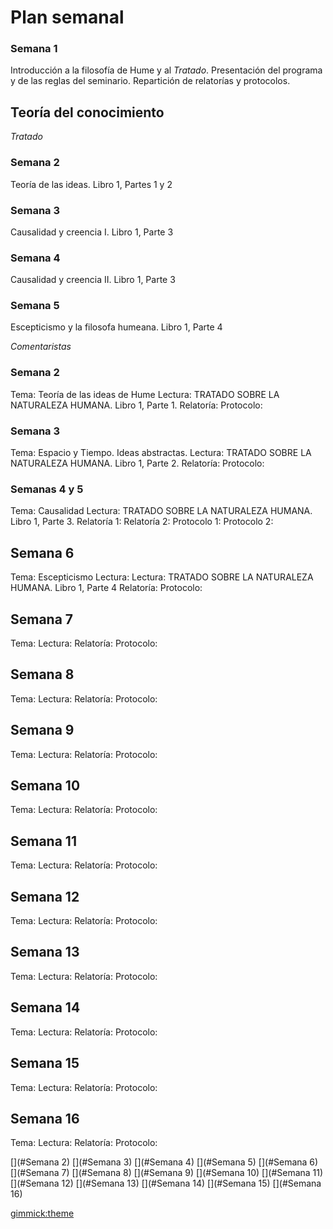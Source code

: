 # Plan semanal

### Semana 1
Introducción a la filosofía de Hume y al *Tratado*. Presentación del programa y de las reglas del seminario. Repartición de relatorías y protocolos. 

## Teoría del conocimiento
*Tratado*
### Semana 2 
Teoría de las ideas. Libro 1, Partes 1 y 2

### Semana 3 
Causalidad y creencia I.  Libro 1, Parte 3

### Semana 4 
Causalidad y creencia II.  Libro 1, Parte 3

### Semana 5
Escepticismo y la filosofa humeana. Libro 1, Parte 4 

*Comentaristas*

### Semana 2
Tema: Teoría de las ideas de Hume
Lectura: TRATADO SOBRE LA NATURALEZA HUMANA. Libro 1, Parte 1. 
Relatoría: 
Protocolo:     

### Semana 3
Tema: Espacio y Tiempo. Ideas abstractas.
Lectura: TRATADO SOBRE LA NATURALEZA HUMANA. Libro 1, Parte 2. 
Relatoría: 
Protocolo:   

### Semanas 4 y 5
Tema: Causalidad
Lectura: TRATADO SOBRE LA NATURALEZA HUMANA. Libro 1, Parte 3. 
Relatoría 1: 
Relatoría 2: 
Protocolo 1:
Protocolo 2:   
       
## Semana 6
Tema: Escepticismo
Lectura: Lectura: TRATADO SOBRE LA NATURALEZA HUMANA. Libro 1, Parte 4 
Relatoría: 
Protocolo:   

## Semana 7
Tema: 
Lectura:
Relatoría: 
Protocolo:  

## Semana 8
Tema: 
Lectura:
Relatoría: 
Protocolo:  

## Semana 9
Tema: 
Lectura:
Relatoría: 
Protocolo:  
      
## Semana 10
Tema: 
Lectura:
Relatoría: 
Protocolo:  

## Semana 11
Tema: 
Lectura:
Relatoría: 
Protocolo:  

## Semana 12
Tema: 
Lectura:
Relatoría: 
Protocolo:  
      
## Semana 13
Tema: 
Lectura:
Relatoría: 
Protocolo:  

## Semana 14
Tema: 
Lectura:
Relatoría: 
Protocolo:  

## Semana 15
Tema: 
Lectura:
Relatoría: 
Protocolo:  

## Semana 16
Tema: 
Lectura:
Relatoría: 
Protocolo:  


<!-- toc -->
[](#Semana 2)
[](#Semana 3)
[](#Semana 4)
[](#Semana 5)
[](#Semana 6)
[](#Semana 7)
[](#Semana 8)
[](#Semana 9)
[](#Semana 10)
[](#Semana 11)
[](#Semana 12)
[](#Semana 13)
[](#Semana 14)
[](#Semana 15)
[](#Semana 16)
<!-- tocstop -->

[gimmick:theme](united)


